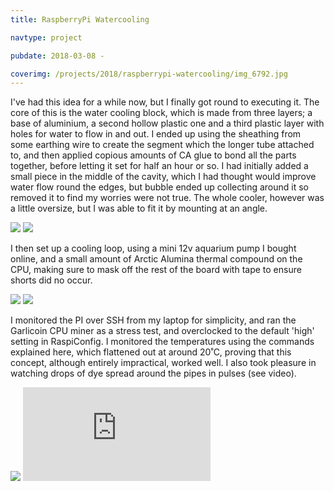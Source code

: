 ```yaml
---
title: RaspberryPi Watercooling

navtype: project

pubdate: 2018-03-08 -

coverimg: /projects/2018/raspberrypi-watercooling/img_6792.jpg
---
```

I've had this idea for a while now, but I finally got round to executing it.
The core of this is the water cooling block, which is made from three layers; a base of aluminium, a second hollow plastic one and a third plastic layer with holes for water to flow in and out. I ended up using the sheathing from some earthing wire to create the segment which the longer tube attached to, and then applied copious amounts of CA glue to bond all the parts together, before letting it set for half an hour or so. I had initially added a small piece in the middle of the cavity, which I had thought would improve water flow round the edges, but bubble ended up collecting around it so removed it to find my worries were not true. The whole cooler, however was a little oversize, but I was able to fit it by mounting at an angle.

<img class="post-image" src="img_6792.jpg">
<img class="post-image" src="img_6791.jpg">

I then set up a cooling loop, using a mini 12v aquarium pump I bought online, and a small amount of Arctic Alumina thermal compound on the CPU, making sure to mask off the rest of the board with tape to ensure shorts did no occur.

<img class="post-image" src="img_6790.jpg">
<img class="post-image" src="img_6794.jpg">

I monitored the PI over SSH from my laptop for simplicity, and ran the Garlicoin CPU miner as a stress test, and overclocked to the default 'high' setting in RaspiConfig. I monitored the temperatures using the commands explained here, which flattened out at around 20˚C, proving that this concept, although entirely impractical, worked well. I also took pleasure in watching drops of dye spread around the pipes in pulses (see video).
<div>
  <img class="post-image" src="img_6796.jpg">
  <iframe class="post-image" src="https://www.youtube.com/embed/hgnU9K_aeco?rel=0" frameborder="0" allow="autoplay; encrypted-media" allowfullscreen></iframe>
</div>
